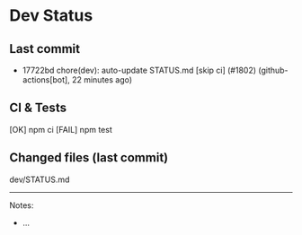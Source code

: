 # Dev Status

## Last commit
- 17722bd chore(dev): auto-update STATUS.md [skip ci] (#1802) (github-actions[bot], 22 minutes ago)
## CI & Tests
[OK] npm ci
[FAIL] npm test

## Changed files (last commit)
dev/STATUS.md

---
Notes:
- ...
